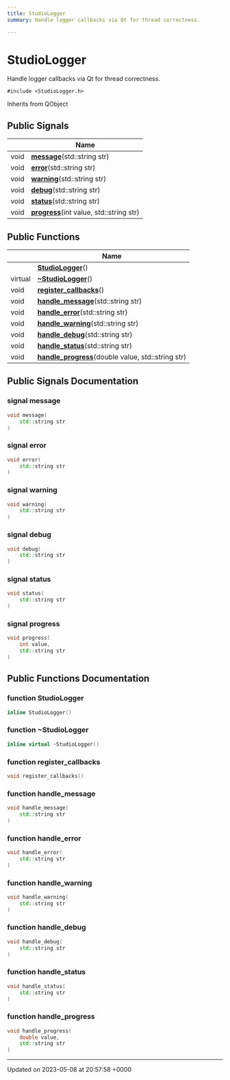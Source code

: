 ```yaml
---
title: StudioLogger
summary: Handle logger callbacks via Qt for thread correctness. 

---
```


# StudioLogger



Handle logger callbacks via Qt for thread correctness. 


`#include <StudioLogger.h>`

Inherits from QObject

## Public Signals

|                | Name           |
| -------------- | -------------- |
| void | **[message](../Classes/classStudioLogger.md#signal-message)**(std::string str) |
| void | **[error](../Classes/classStudioLogger.md#signal-error)**(std::string str) |
| void | **[warning](../Classes/classStudioLogger.md#signal-warning)**(std::string str) |
| void | **[debug](../Classes/classStudioLogger.md#signal-debug)**(std::string str) |
| void | **[status](../Classes/classStudioLogger.md#signal-status)**(std::string str) |
| void | **[progress](../Classes/classStudioLogger.md#signal-progress)**(int value, std::string str) |

## Public Functions

|                | Name           |
| -------------- | -------------- |
| | **[StudioLogger](../Classes/classStudioLogger.md#function-studiologger)**() |
| virtual | **[~StudioLogger](../Classes/classStudioLogger.md#function-~studiologger)**() |
| void | **[register_callbacks](../Classes/classStudioLogger.md#function-register-callbacks)**() |
| void | **[handle_message](../Classes/classStudioLogger.md#function-handle-message)**(std::string str) |
| void | **[handle_error](../Classes/classStudioLogger.md#function-handle-error)**(std::string str) |
| void | **[handle_warning](../Classes/classStudioLogger.md#function-handle-warning)**(std::string str) |
| void | **[handle_debug](../Classes/classStudioLogger.md#function-handle-debug)**(std::string str) |
| void | **[handle_status](../Classes/classStudioLogger.md#function-handle-status)**(std::string str) |
| void | **[handle_progress](../Classes/classStudioLogger.md#function-handle-progress)**(double value, std::string str) |

## Public Signals Documentation

### signal message

```cpp
void message(
    std::string str
)
```


### signal error

```cpp
void error(
    std::string str
)
```


### signal warning

```cpp
void warning(
    std::string str
)
```


### signal debug

```cpp
void debug(
    std::string str
)
```


### signal status

```cpp
void status(
    std::string str
)
```


### signal progress

```cpp
void progress(
    int value,
    std::string str
)
```


## Public Functions Documentation

### function StudioLogger

```cpp
inline StudioLogger()
```


### function ~StudioLogger

```cpp
inline virtual ~StudioLogger()
```


### function register_callbacks

```cpp
void register_callbacks()
```


### function handle_message

```cpp
void handle_message(
    std::string str
)
```


### function handle_error

```cpp
void handle_error(
    std::string str
)
```


### function handle_warning

```cpp
void handle_warning(
    std::string str
)
```


### function handle_debug

```cpp
void handle_debug(
    std::string str
)
```


### function handle_status

```cpp
void handle_status(
    std::string str
)
```


### function handle_progress

```cpp
void handle_progress(
    double value,
    std::string str
)
```


-------------------------------

Updated on 2023-05-08 at 20:57:58 +0000